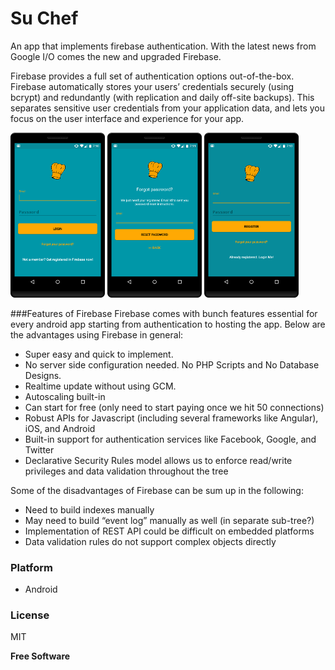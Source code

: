 # Su Chef
An app that implements firebase authentication. With the latest news from Google I/O comes the new and upgraded Firebase. 

Firebase provides a full set of authentication options out-of-the-box. Firebase automatically stores your users’ credentials securely (using bcrypt) and redundantly (with replication and daily off-site backups). This separates sensitive user credentials from your application data, and lets you focus on the user interface and experience for your app.

<img src="/screenshots/login.png" height="30%" width="30%">
<img src="/screenshots/resetpassword.png" height="30%" width="30%">
<img src="/screenshots/signup.png" height="30%" width="30%">

###Features of Firebase
Firebase comes with bunch features essential for every android app starting from authentication to hosting the app.
Below are the advantages using Firebase in general:
* Super easy and quick to implement.
* No server side configuration needed. No PHP Scripts and No Database Designs.
* Realtime update without using GCM.
* Autoscaling built-in
* Can start for free (only need to start paying once we hit 50 connections)
* Robust APIs for Javascript (including several frameworks like Angular), iOS, and Android
* Built-in support for authentication services like Facebook, Google, and Twitter
* Declarative Security Rules model allows us to enforce read/write privileges and data validation throughout the tree

Some of the disadvantages of Firebase can be sum up in the following:
* Need to build indexes manually
* May need to build “event log” manually as well (in separate sub-tree?)
* Implementation of REST API could be difficult on embedded platforms
* Data validation rules do not support complex objects directly

### Platform

* Android
 

### License

MIT

**Free Software**


